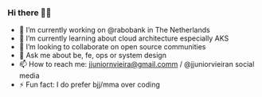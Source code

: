 ### Hi there 👋🏻

<!--
**jjuniorvieiran/jjuniorvieiran** is a ✨ _special_ ✨ repository because its `README.md` (this file) appears on your GitHub profile.

Here are some ideas to get you started:
-->

- 🔭 I’m currently working on @rabobank in The Netherlands
- 🌱 I’m currently learning about cloud architecture especially AKS
- 👯 I’m looking to collaborate on open source communities 
- 💬 Ask me about be, fe, ops or system design 
- 📫 How to reach me: jjuniornvieira@gmail.comm / @jjuniorvieiran social media
- ⚡ Fun fact: I do prefer bjj/mma over coding 
